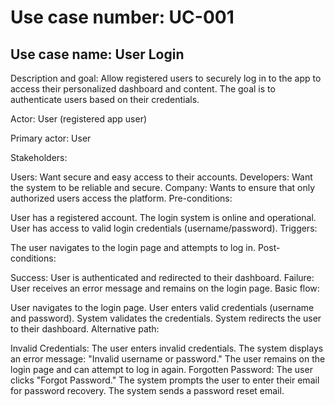 # Use case number: UC-001

## Use case name: User Login

Description and goal: Allow registered users to securely log in to the app to access their personalized dashboard and content. The goal is to authenticate users based on their credentials.

Actor: User (registered app user)

Primary actor: User

Stakeholders:

Users: Want secure and easy access to their accounts.
Developers: Want the system to be reliable and secure.
Company: Wants to ensure that only authorized users access the platform.
Pre-conditions:

User has a registered account.
The login system is online and operational.
User has access to valid login credentials (username/password).
Triggers:

The user navigates to the login page and attempts to log in.
Post-conditions:

Success: User is authenticated and redirected to their dashboard.
Failure: User receives an error message and remains on the login page.
Basic flow:

User navigates to the login page.
User enters valid credentials (username and password).
System validates the credentials.
System redirects the user to their dashboard.
Alternative path:

Invalid Credentials:
The user enters invalid credentials.
The system displays an error message: "Invalid username or password."
The user remains on the login page and can attempt to log in again.
Forgotten Password:
The user clicks "Forgot Password."
The system prompts the user to enter their email for password recovery.
The system sends a password reset email.
